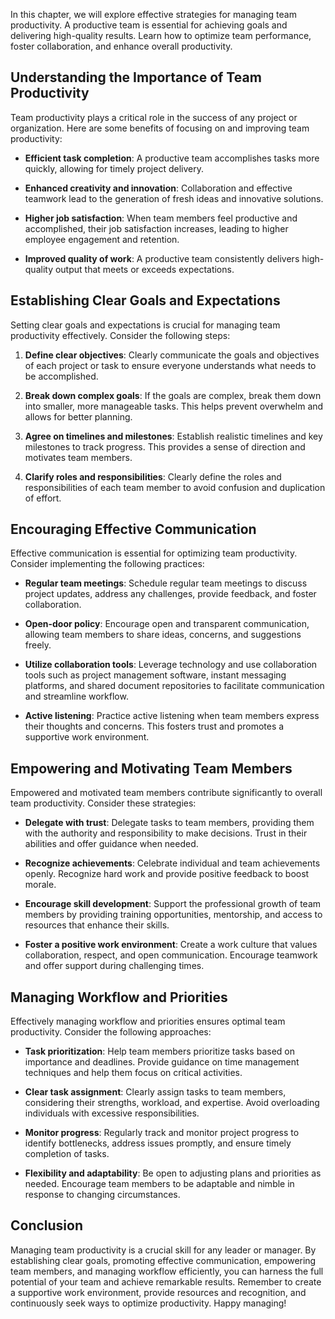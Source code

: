 
In this chapter, we will explore effective strategies for managing team productivity. A productive team is essential for achieving goals and delivering high-quality results. Learn how to optimize team performance, foster collaboration, and enhance overall productivity.

Understanding the Importance of Team Productivity
-------------------------------------------------

Team productivity plays a critical role in the success of any project or organization. Here are some benefits of focusing on and improving team productivity:

* **Efficient task completion**: A productive team accomplishes tasks more quickly, allowing for timely project delivery.

* **Enhanced creativity and innovation**: Collaboration and effective teamwork lead to the generation of fresh ideas and innovative solutions.

* **Higher job satisfaction**: When team members feel productive and accomplished, their job satisfaction increases, leading to higher employee engagement and retention.

* **Improved quality of work**: A productive team consistently delivers high-quality output that meets or exceeds expectations.

Establishing Clear Goals and Expectations
-----------------------------------------

Setting clear goals and expectations is crucial for managing team productivity effectively. Consider the following steps:

1. **Define clear objectives**: Clearly communicate the goals and objectives of each project or task to ensure everyone understands what needs to be accomplished.

2. **Break down complex goals**: If the goals are complex, break them down into smaller, more manageable tasks. This helps prevent overwhelm and allows for better planning.

3. **Agree on timelines and milestones**: Establish realistic timelines and key milestones to track progress. This provides a sense of direction and motivates team members.

4. **Clarify roles and responsibilities**: Clearly define the roles and responsibilities of each team member to avoid confusion and duplication of effort.

Encouraging Effective Communication
-----------------------------------

Effective communication is essential for optimizing team productivity. Consider implementing the following practices:

* **Regular team meetings**: Schedule regular team meetings to discuss project updates, address any challenges, provide feedback, and foster collaboration.

* **Open-door policy**: Encourage open and transparent communication, allowing team members to share ideas, concerns, and suggestions freely.

* **Utilize collaboration tools**: Leverage technology and use collaboration tools such as project management software, instant messaging platforms, and shared document repositories to facilitate communication and streamline workflow.

* **Active listening**: Practice active listening when team members express their thoughts and concerns. This fosters trust and promotes a supportive work environment.

Empowering and Motivating Team Members
--------------------------------------

Empowered and motivated team members contribute significantly to overall team productivity. Consider these strategies:

* **Delegate with trust**: Delegate tasks to team members, providing them with the authority and responsibility to make decisions. Trust in their abilities and offer guidance when needed.

* **Recognize achievements**: Celebrate individual and team achievements openly. Recognize hard work and provide positive feedback to boost morale.

* **Encourage skill development**: Support the professional growth of team members by providing training opportunities, mentorship, and access to resources that enhance their skills.

* **Foster a positive work environment**: Create a work culture that values collaboration, respect, and open communication. Encourage teamwork and offer support during challenging times.

Managing Workflow and Priorities
--------------------------------

Effectively managing workflow and priorities ensures optimal team productivity. Consider the following approaches:

* **Task prioritization**: Help team members prioritize tasks based on importance and deadlines. Provide guidance on time management techniques and help them focus on critical activities.

* **Clear task assignment**: Clearly assign tasks to team members, considering their strengths, workload, and expertise. Avoid overloading individuals with excessive responsibilities.

* **Monitor progress**: Regularly track and monitor project progress to identify bottlenecks, address issues promptly, and ensure timely completion of tasks.

* **Flexibility and adaptability**: Be open to adjusting plans and priorities as needed. Encourage team members to be adaptable and nimble in response to changing circumstances.

Conclusion
----------

Managing team productivity is a crucial skill for any leader or manager. By establishing clear goals, promoting effective communication, empowering team members, and managing workflow efficiently, you can harness the full potential of your team and achieve remarkable results. Remember to create a supportive work environment, provide resources and recognition, and continuously seek ways to optimize productivity. Happy managing!
